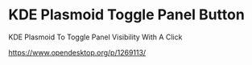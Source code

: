 # KDE Plasmoid Toggle Panel Button
KDE Plasmoid To Toggle Panel Visibility With A Click

https://www.opendesktop.org/p/1269113/
